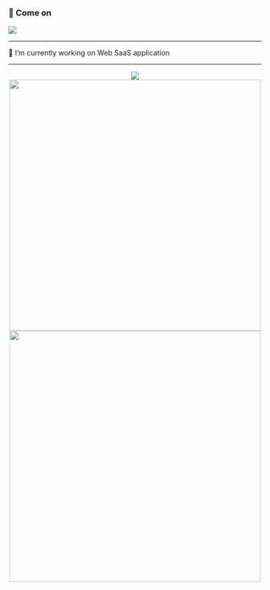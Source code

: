 ### 👋 Come on

![](https://readme-typing-svg.herokuapp.com/?lines=%22Hello%2C%20World!%22;%22!dlroW%2C%20olleH%22&center=true&size=30)

* * *
🔭 I’m currently working on Web SaaS application
* * *
<div align="center">
<img src="https://activity-graph.herokuapp.com/graph?username=OneKissAndOneShot&theme=dracula&bg_color=00000000&color=878787&line=4c8ed9&point=00000000&area=true&hide_border=true">
<br>
 <img width="500px" src="https://github-readme-stats.vercel.app/api?username=OneKissAndOneShot&custom_title=OneKissAndOneShot's+Github+Stats&show_icons=true&hide_border=true&count_private=true&bg_color=00000000&title_color=58a6fe&text_color=878787&icon_color=58a6fe&cache_seconds=1800" />
 <img width="500px" src="https://github-readme-streak-stats.herokuapp.com/?user=OneKissAndOneShot&background=00000000&hide_border=true&stroke=878787&ring=4c8ed9&fire=4c8ed9&currStreakNum=878787&sideNums=878787&currStreakLabel=878787&sideLabels=878787&dates=878787" />
</div>

<!-- 
![](https://github-readme-stats.vercel.app/api?username=OneKissAndOneShot&theme=dark&show_icons=true)
* * *
![](https://github-readme-streak-stats.herokuapp.com/?user=OneKissAndOneShot&theme=dark)
* * *
![](https://github-readme-stats.vercel.app/api/top-langs/?username=OneKissAndOneShot&layout=compact&theme=dark)
* * *
![](https://github-profile-trophy.vercel.app/?username=OneKissAndOneShot)
 -->
